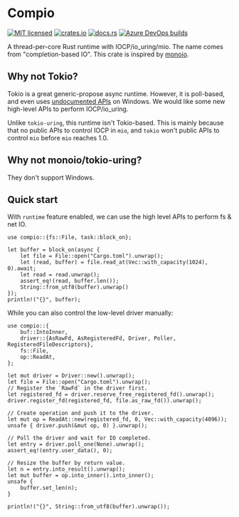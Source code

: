 # Compio

[![MIT licensed](https://img.shields.io/badge/license-MIT-blue.svg)](https://github.com/Berrysoft/compio/blob/master/LICENSE)
[![crates.io](https://img.shields.io/crates/v/compio)](https://crates.io/crates/compio)
[![docs.rs](https://img.shields.io/badge/docs.rs-compio-latest)](https://docs.rs/compio)
[![Azure DevOps builds](https://strawberry-vs.visualstudio.com/compio/_apis/build/status/Berrysoft.compio?branch=master)](https://strawberry-vs.visualstudio.com/compio/_build)

A thread-per-core Rust runtime with IOCP/io_uring/mio.
The name comes from "completion-based IO".
This crate is inspired by [monoio](https://github.com/bytedance/monoio/).

## Why not Tokio?

Tokio is a great generic-propose async runtime.
However, it is poll-based, and even uses [undocumented APIs](https://notgull.net/device-afd/) on Windows.
We would like some new high-level APIs to perform IOCP/io_uring.

Unlike `tokio-uring`, this runtime isn't Tokio-based.
This is mainly because that no public APIs to control IOCP in `mio`,
and `tokio` won't public APIs to control `mio` before `mio` reaches 1.0.

## Why not monoio/tokio-uring?

They don't support Windows.

## Quick start

With `runtime` feature enabled, we can use the high level APIs to perform fs & net IO.

```rust,no_run
use compio::{fs::File, task::block_on};

let buffer = block_on(async {
    let file = File::open("Cargo.toml").unwrap();
    let (read, buffer) = file.read_at(Vec::with_capacity(1024), 0).await;
    let read = read.unwrap();
    assert_eq!(read, buffer.len());
    String::from_utf8(buffer).unwrap()
});
println!("{}", buffer);
```

While you can also control the low-level driver manually:

```rust,no_run
use compio::{
    buf::IntoInner,
    driver::{AsRawFd, AsRegisteredFd, Driver, Poller, RegisteredFileDescriptors},
    fs::File,
    op::ReadAt,
};

let mut driver = Driver::new().unwrap();
let file = File::open("Cargo.toml").unwrap();
// Register the `RawFd` in the driver first.
let registered_fd = driver.reserve_free_registered_fd().unwrap();
driver.register_fd(registered_fd, file.as_raw_fd()).unwrap();

// Create operation and push it to the driver.
let mut op = ReadAt::new(registered_fd, 0, Vec::with_capacity(4096));
unsafe { driver.push(&mut op, 0) }.unwrap();

// Poll the driver and wait for IO completed.
let entry = driver.poll_one(None).unwrap();
assert_eq!(entry.user_data(), 0);

// Resize the buffer by return value.
let n = entry.into_result().unwrap();
let mut buffer = op.into_inner().into_inner();
unsafe {
    buffer.set_len(n);
}

println!("{}", String::from_utf8(buffer).unwrap());
```
